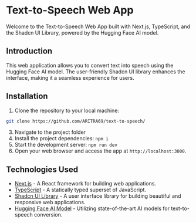 # Text-to-Speech Web App

Welcome to the Text-to-Speech Web App built with Next.js, TypeScript, and the Shadcn UI Library, powered by the Hugging Face AI model.

## Introduction

This web application allows you to convert text into speech using the Hugging Face AI model. The user-friendly Shadcn UI library enhances the interface, making it a seamless experience for users.

## Installation

1. Clone the repository to your local machine:
 ```bash
git clone https://github.com/ARITRA69/text-to-speech/
```   
3. Navigate to the project folder
4. Install the project dependencies: `npm i`
5. Start the development server: `npm run dev`
6. Open your web browser and access the app at `http://localhost:3000`.

## Technologies Used

- [Next.js](https://nextjs.org/) - A React framework for building web applications.
- [TypeScript](https://www.typescriptlang.org/) - A statically typed superset of JavaScript.
- [Shadcn UI Library](https://ui.shadcn.com/) - A user interface library for building beautiful and responsive web applications.
- [Hugging Face AI Model](https://huggingface.co/) - Utilizing state-of-the-art AI models for text-to-speech conversion.


